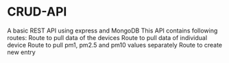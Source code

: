 # CRUD-API
A basic REST API using express and MongoDB
This API contains following routes:
Route to pull data of the devices
Route to pull data of individual device
Route to pull pm1, pm2.5 and pm10 values separately
Route to create new entry


